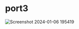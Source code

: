 # port3
![Screenshot 2024-01-06 195419](https://github.com/navitha2255/port3/assets/149859880/b61b17fe-fd3e-4681-97c3-dd4dd55e7cee)
